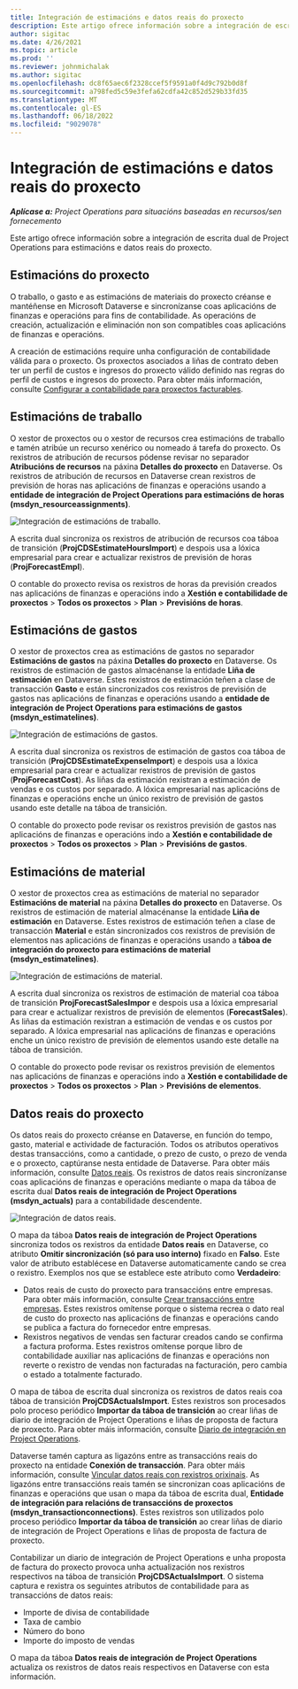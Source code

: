 ```yaml
---
title: Integración de estimacións e datos reais do proxecto
description: Este artigo ofrece información sobre a integración de escrita dual de Project Operations para estimacións e datos reais do proxecto.
author: sigitac
ms.date: 4/26/2021
ms.topic: article
ms.prod: ''
ms.reviewer: johnmichalak
ms.author: sigitac
ms.openlocfilehash: dc8f65aec6f2328ccef5f9591a0f4d9c792b0d8f
ms.sourcegitcommit: a798fed5c59e3fefa62cdfa42c852d529b33fd35
ms.translationtype: MT
ms.contentlocale: gl-ES
ms.lasthandoff: 06/18/2022
ms.locfileid: "9029078"
---
```

# <a name="project-estimates-and-actuals-integration"></a>Integración de estimacións e datos reais do proxecto

_**Aplícase a:** Project Operations para situacións baseadas en recursos/sen fornecemento_

Este artigo ofrece información sobre a integración de escrita dual de Project Operations para estimacións e datos reais do proxecto.

## <a name="project-estimates"></a>Estimacións do proxecto

O traballo, o gasto e as estimacións de materiais do proxecto créanse e mantéñense en Microsoft Dataverse e sincronízanse coas aplicacións de finanzas e operacións para fins de contabilidade. As operacións de creación, actualización e eliminación non son compatibles coas aplicacións de finanzas e operacións.

A creación de estimacións require unha configuración de contabilidade válida para o proxecto. Os proxectos asociados a liñas de contrato deben ter un perfil de custos e ingresos do proxecto válido definido nas regras do perfil de custos e ingresos do proxecto. Para obter máis información, consulte [Configurar a contabilidade para proxectos facturables](../project-accounting/configure-accounting-billable-projects.md#configure-project-cost-and-revenue-profile-rules).

## <a name="labor-estimates"></a>Estimacións de traballo

O xestor de proxectos ou o xestor de recursos crea estimacións de traballo e tamén atribúe un recurso xenérico ou nomeado á tarefa do proxecto. Os rexistros de atribución de recursos pódense revisar no separador **Atribucións de recursos** na páxina **Detalles do proxecto** en Dataverse. Os rexistros de atribución de recursos en Dataverse crean rexistros de previsión de horas nas aplicacións de finanzas e operacións usando a **entidade de integración de Project Operations para estimacións de horas (msdyn\_resourceassignments)**.

   ![Integración de estimacións de traballo.](./Media/DW4LaborEstimates.png)

A escrita dual sincroniza os rexistros de atribución de recursos coa táboa de transición (**ProjCDSEstimateHoursImport**) e despois usa a lóxica empresarial para crear e actualizar rexistros de previsión de horas (**ProjForecastEmpl**).

O contable do proxecto revisa os rexistros de horas da previsión creados nas aplicacións de finanzas e operacións indo a **Xestión e contabilidade de proxectos** > **Todos os proxectos** > **Plan** > **Previsións de horas**.

## <a name="expense-estimates"></a>Estimacións de gastos

O xestor de proxectos crea as estimacións de gastos no separador **Estimacións de gastos** na páxina **Detalles do proxecto** en Dataverse. Os rexistros de estimación de gastos almacénanse la entidade **Liña de estimación** en Dataverse. Estes rexistros de estimación teñen a clase de transacción **Gasto** e están sincronizados cos rexistros de previsión de gastos nas aplicacións de finanzas e operacións usando a **entidade de integración de Project Operations para estimacións de gastos (msdyn\_estimatelines)**.

   ![Integración de estimacións de gastos.](./Media/DW4ExpenseEstimates.png)

A escrita dual sincroniza os rexistros de estimación de gastos coa táboa de transición (**ProjCDSEstimateExpenseImport**) e despois usa a lóxica empresarial para crear e actualizar rexistros de previsión de gastos (**ProjForecastCost**). As liñas da estimación rexistran a estimación de vendas e os custos por separado. A lóxica empresarial nas aplicacións de finanzas e operacións enche un único rexistro de previsión de gastos usando este detalle na táboa de transición.

O contable do proxecto pode revisar os rexistros previsión de gastos nas aplicacións de finanzas e operacións indo a **Xestión e contabilidade de proxectos** > **Todos os proxectos** > **Plan** > **Previsións de gastos**.

## <a name="material-estimates"></a>Estimacións de material

O xestor de proxectos crea as estimacións de material no separador **Estimacións de material** na páxina **Detalles do proxecto** en Dataverse. Os rexistros de estimación de material almacénanse la entidade **Liña de estimación** en Dataverse. Estes rexistros de estimación teñen a clase de transacción **Material** e están sincronizados cos rexistros de previsión de elementos nas aplicacións de finanzas e operacións usando a **táboa de integración do proxecto para estimacións de material (msdyn\_estimatelines)**.

   ![Integración de estimacións de material.](./Media/DW4MaterialEstimates.png)

A escrita dual sincroniza os rexistros de estimación de material coa táboa de transición **ProjForecastSalesImpor** e despois usa a lóxica empresarial para crear e actualizar rexistros de previsión de elementos (**ForecastSales**). As liñas da estimación rexistran a estimación de vendas e os custos por separado. A lóxica empresarial nas aplicacións de finanzas e operacións enche un único rexistro de previsión de elementos usando este detalle na táboa de transición.

O contable do proxecto pode revisar os rexistros previsión de elementos nas aplicacións de finanzas e operacións indo a **Xestión e contabilidade de proxectos** > **Todos os proxectos** > **Plan** > **Previsións de elementos**.

## <a name="project-actuals"></a>Datos reais do proxecto

Os datos reais do proxecto créanse en Dataverse, en función do tempo, gasto, material e actividade de facturación. Todos os atributos operativos destas transaccións, como a cantidade, o prezo de custo, o prezo de venda e o proxecto, captúranse nesta entidade de Dataverse. Para obter máis información, consulte [Datos reais](../actuals/actuals-overview.md). Os rexistros de datos reais sincronízanse coas aplicacións de finanzas e operacións mediante o mapa da táboa de escrita dual **Datos reais de integración de Project Operations (msdyn\_actuals)** para a contabilidade descendente.

   ![Integración de datos reais.](./Media/DW4Actuals.png)

O mapa da táboa **Datos reais de integración de Project Operations** sincroniza todos os rexistros da entidade **Datos reais** en Dataverse, co atributo **Omitir sincronización (só para uso interno)** fixado en **Falso**. Este valor de atributo establécese en Dataverse automaticamente cando se crea o rexistro. Exemplos nos que se establece este atributo como **Verdadeiro**:

  - Datos reais de custo do proxecto para transaccións entre empresas. Para obter máis información, consulte [Crear transaccións entre empresas](../project-accounting/create-intercompany-transactions.md). Estes rexistros omítense porque o sistema recrea o dato real de custo do proxecto nas aplicacións de finanzas e operacións cando se publica a factura do fornecedor entre empresas.
  - Rexistros negativos de vendas sen facturar creados cando se confirma a factura proforma. Estes rexistros omítense porque libro de contabilidade auxiliar nas aplicacións de finanzas e operacións non reverte o rexistro de vendas non facturadas na facturación, pero cambia o estado a totalmente facturado.

O mapa de táboa de escrita dual sincroniza os rexistros de datos reais coa táboa de transición **ProjCDSActualsImport**. Estes rexistros son procesados polo proceso periódico **Importar da táboa de transición** ao crear liñas de diario de integración de Project Operations e liñas de proposta de factura de proxecto. Para obter máis información, consulte [Diario de integración en Project Operations](../project-accounting/project-operations-integration-journal.md).

Dataverse tamén captura as ligazóns entre as transaccións reais do proxecto na entidade **Conexión de transacción**. Para obter máis información, consulte [Vincular datos reais con rexistros orixinais](../actuals/linkingactuals.md). As ligazóns entre transaccións reais tamén se sincronizan coas aplicacións de finanzas e operacións que usan o mapa da táboa de escrita dual, **Entidade de integración para relacións de transaccións de proxectos (msdyn\_transactionconnections)**. Estes rexistros son utilizados polo proceso periódico **Importar da táboa de transición** ao crear liñas de diario de integración de Project Operations e liñas de proposta de factura de proxecto.

Contabilizar un diario de integración de Project Operations e unha proposta de factura do proxecto provoca unha actualización nos rexistros respectivos na táboa de transición **ProjCDSActualsImport**. O sistema captura e rexistra os seguintes atributos de contabilidade para as transaccións de datos reais:

- Importe de divisa de contabilidade
- Taxa de cambio
- Número do bono
- Importe do imposto de vendas

O mapa da táboa **Datos reais de integración de Project Operations** actualiza os rexistros de datos reais respectivos en Dataverse con esta información.

